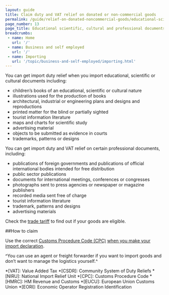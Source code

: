 ```yaml
---
layout: guide
title: Claim duty and VAT relief on donated or non-commercial goods
permalink: /guide/relief-on-donated-noncommercial-goods/educational-scientific-cultural-professional-documents.html
page_number: 13
page_title: Educational scientific, cultural and professional documents
breadcrumbs:
 - name: Home
   url: '/'
 - name: Business and self employed
   url: '/'
 - name: Importing
   url: '/topic/business-and-self-employed/importing.html'   
---
```


You can get import duty relief when you import educational, scientific or cultural documents including:

- children’s books of an educational, scientific or cultural nature
- illustrations used for the production of books
- architectural, industrial or engineering plans and designs and reproductions
- printed matter for the blind or partially sighted
- tourist information literature
- maps and charts for scientific study
- advertising material 
- objects to be submitted as evidence in courts
- trademarks, patterns or designs

You can get import duty and VAT relief on certain professional documents, including:

- publications of foreign governments and publications of official international bodies intended for free distribution
- public sector publications
- documents for international meetings, conferences or congresses
- photographs sent to press agencies or newspaper or magazine publishers
- recorded media sent free of charge
- tourist information literature
- trademark, patterns and designs
- advertising materials

Check the [trade tariff](/start/trade-tariff.html) to find out if your goods are eligible. 

##How to claim

Use the correct [Customs Procedure Code (CPC)](/start/trade-tariff.html) [when you make your import declaration](/guide/import-goods-outside-eu/overview.html).

^You can use an agent or freight forwarder if you want to import goods and don’t want to manage the logistics yourself.^

*[VAT]: Value Added Tax
*[CSDR]: Community System of Duty Reliefs
*[NIRU]: National Import Relief Unit
*[CPC]: Customs Procedure Code
*[HMRC]: HM Revenue and Customs
*[EUCU]: European Union Customs Union
*[EORI]: Economic Operator Registration Identification
